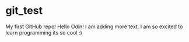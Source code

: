 # git_test
My first GitHub repo!
Hello Odin!
I am adding more text. 
I am so excited to learn programming its so cool :)